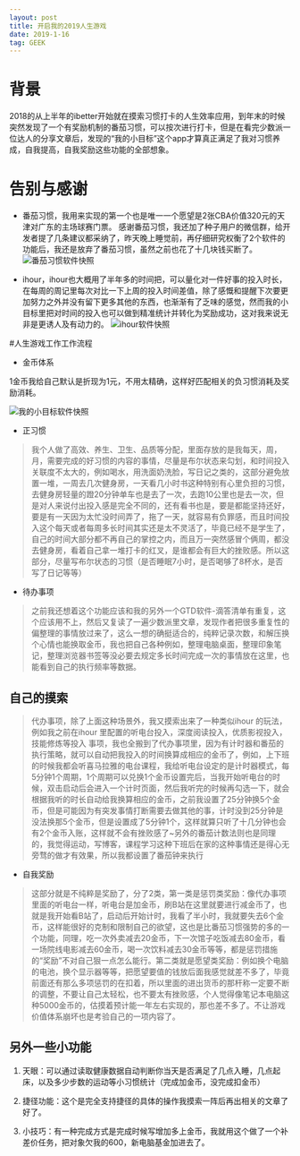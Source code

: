 ```yaml
---
layout: post
title: 开启我的2019人生游戏
date: 2019-1-16
tag: GEEK
---
```


# 背景
2018的从上半年的ibetter开始就在摸索习惯打卡的人生效率应用，到年末的时候突然发现了一个有奖励机制的番茄习惯，可以按次进行打卡，但是在看完少数派一位达人的分享文章后，发现的“我的小目标”这个app才算真正满足了我对习惯养成，自我提高，自我奖励这些功能的全部想象。

# 告别与感谢
- 番茄习惯，我用来实现的第一个也是唯一一个愿望是2张CBA价值320元的天津对广东的主场球赛门票。
感谢番茄习惯，我还加了种子用户的微信群，给开发者提了几条建议都采纳了，昨天晚上睡觉前，再仔细研究权衡了2个软件的功能后，我还是放弃了番茄习惯，虽然之前也花了十几块钱买断了。
![番茄习惯软件快照](https://upload-images.jianshu.io/upload_images/10043074-7f28a986789c09c0.png?imageMogr2/auto-orient/strip%7CimageView2/2/w/1240)

- ihour，ihour也大概用了半年多的时间把，可以量化对一件好事的投入时长，在每周的周记里每次对比一下上周的投入时间差值，除了感慨和提醒下次要更加努力之外并没有留下更多其他的东西，也渐渐有了乏味的感觉，然而我的小目标里把对时间的投入也可以做到精准统计并转化为奖励成功，这对我来说无非是更诱人及有动力的。
![ihour软件快照](https://upload-images.jianshu.io/upload_images/10043074-dc1664b668538768.png?imageMogr2/auto-orient/strip%7CimageView2/2/w/1240)

#人生游戏工作工作流程

- 金币体系

1金币我给自己默认是折现为1元，不用太精确，这样好匹配相关的负习惯消耗及奖励消耗。

![我的小目标软件快照](https://upload-images.jianshu.io/upload_images/10043074-cd4523b9ac47305b.png?imageMogr2/auto-orient/strip%7CimageView2/2/w/1240)


- 正习惯

> 我个人做了高效、养生、卫生、品质等分配，里面存放的是我每天，周，月，需要完成的好习惯的内容的事情，尽量是布尔状态来勾划，和时间投入关联度不太大的，例如喝水，用洗面奶洗脸，写日记之类的，这部分避免放置一堆，一周去几次健身房，一天看几小时书这种特别有心里负担的习惯，去健身房轻量的蹬20分钟单车也是去了一次，去跑10公里也是去一次，但是对人来说付出投入感是完全不同的，还有看书也是，要是都能坚持还好，要是有一天因为太忙没时间弄了，拖了一天，就容易有负罪感，而且时间投入这个每天或者每周多长时间其实还是太不灵活了，毕竟已经不是学生了，自己的时间大部分都不再自己的掌控之内，而且万一突然感冒个俩周，都没去健身房，看着自己拿一堆打卡的红叉，是谁都会有巨大的挫败感。所以这部分，尽量写布尔状态的习惯（是否睡眠7小时，是否喝够了8杯水，是否写了日记等等）

- 待办事项

> 之前我还想着这个功能应该和我的另外一个GTD软件-滴答清单有重复，这个应该用不上，然后又复读了一遍少数派里文章，发现作者把很多重复性的偏整理的事情放过来了，这么一想的确挺适合的，纯粹记录次数，和解压换个心情也能换取金币，我也把自己各种例如，整理电脑桌面，整理印象笔记，整理浏览器书签等没必要去规定多长时间完成一次的事情放在这里，也能看到自己的执行频率等数据。

## 自己的摸索

> 代办事项，除了上面这种场景外，我又摸索出来了一种类似ihour 的玩法，例如我之前在ihour 里配置的听电台投入，深度阅读投入，优质影视投入，技能修炼等投入 事项，我也全搬到了代办事项里，因为有计时器和番茄的执行策略，就可以自动把我投入的时间换算成相应的金币了，例如，上下班的时候我都会听喜马拉雅的电台课程，我给听电台设定的是计时器模式，每5分钟1个周期，1个周期可以兑换1个金币设置完后，当我开始听电台的时候，双击启动后会进入一个计时页面，然后我听完的时候再勾选一下，就会根据我听的时长自动给我换算相应的金币，之前我设置了25分钟换5个金币，但是可能因为有突发事情打断需要去做其他的事，计时没到25分钟是没法换那5个金币，但是设置成了5分钟1个，这样就算只听了十几分钟也会有2个金币入账，这样就不会有挫败感了~另外的番茄计数法则也是同理的，我觉得运动，写博客，课程学习这种下班后在家的这种事情还是得心无旁骛的做才有效果，所以我都设置了番茄钟来执行

- 自我奖励

> 这部分就是不纯粹是奖励了，分了2类，第一类是惩罚类奖励：像代办事项里面的听电台一样，听电台是加金币，刷B站在这里就要进行减金币了，也就是我开始看B站了，启动后开始计时，我看了半小时，我就要失去6个金币，这样能很好的克制和限制自己的欲望，这也是比番茄习惯强势的多的一个功能，同理，吃一次外卖减去20金币，下一次馆子吃饭减去80金币，看一场院线电影减去60金币，喝一次饮料减去30金币等等，都是惩罚措施的“奖励”不对自己狠一点怎么能行。第二类就是愿望类奖励：例如换个电脑的电池，换个显示器等等，把愿望要值的钱放后面我感觉就差不多了，毕竟前面还有那么多项惩罚的在扣着，所以里面的进出货币的那杆称一定要不断的调整，不要让自己太轻松，也不要太有挫败感，个人觉得像笔记本电脑这种5000金币的，估摸着预计能一年左右实现的，那也差不多了。不让游戏价值体系崩坏也是考验自己的一项内容了。

## 另外一些小功能

1. 天眼：可以通过读取健康数据自动判断你当天是否满足了几点入睡，几点起床，以及多少步数的运动等小习惯统计（完成加金币，没完成扣金币）

2. 捷径功能：这个是完全支持捷径的具体的操作我摸索一阵后再出相关的文章了好了。

3. 小技巧：有一种完成方式是完成时候写增加多上金币，我就用这个做了一个补差价任务，把对象欠我的600，新电脑基金加进去了。